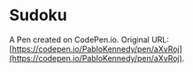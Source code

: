 # Sudoku

A Pen created on CodePen.io. Original URL: [https://codepen.io/PabloKennedy/pen/aXvRoj](https://codepen.io/PabloKennedy/pen/aXvRoj).


